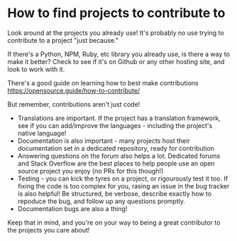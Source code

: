 # How to find projects to contribute to

Look around at the projects you already use! It's probably no use trying to contribute to a project "just because."

If there's a Python, NPM, Ruby, etc library you already use, is there a way to make it better? Check to see if it's on Github or any other hosting site, and look to work with it.

There's a good guide on learning how to best make contributions <https://opensource.guide/how-to-contribute/>

But remember, contributions aren't just code!

* Translations are important. If the project has a translation framework, see if you can add/improve the languages - including the project's native language!
* Documentation is also important - many projects host their documentation set in a dedicated repository, ready for contribution
* Answering questions on the forum also helps a lot. Dedicated forums and Stack Overflow are the best places to help people use an open source project you enjoy (no PRs for this though!)
* Testing - you can kick the tyres on a project, or rigourously test it too. If fixing the code is too complex for you, rasing an issue in the bug tracker is also helpful! Be structured, be verbose, describe exactly how to repoduce the bug, and follow up any questions promptly.
* Documentation bugs are also a thing!

Keep that in mind, and you're on your way to being a great contributor to the projects you care about!